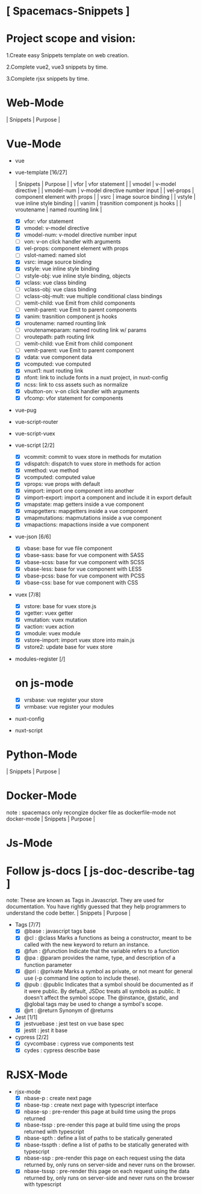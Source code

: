 # [ Spacemacs-Snippets ]


# Project scope and vision:

1.Create easy Snippets template on web creation.

2.Complete vue2, vue3 snippets by time.

3.Complete rjsx snippets by time.


# Web-Mode
  | Snippets | Purpose |

# Vue-Mode
* vue
* vue-template [16/27]

  | Snippets   | Purpose                        |
  | vfor       | vfor statement                 |
  | vmodel     | v-model directive              |
  | vmodel-num | v-model directive number input |
  | vel-props  | component element with props   |
  | vsrc       | image source binding           |
  | vstyle     | vue inline style binding       |
  | vanim      | trasnition component js hooks  |
  | vroutename | named rounting link            |

  - [X] vfor: vfor statement
  - [X] vmodel: v-model directive
  - [X] vmodel-num: v-model directive number input
  - [ ] von: v-on click handler with arguments
  - [X] vel-props: component element with props
  - [ ] vslot-named: named slot
  - [X] vsrc: image source binding
  - [X] vstyle: vue inline style binding
  - [ ] vstyle-obj: vue inline style binding, objects
  - [X] vclass: vue class binding
  - [ ] vclass-obj: vue class binding
  - [ ] vclass-obj-mult: vue multiple conditional class bindings
  - [ ] vemit-child: vue Emit from child components
  - [ ] vemit-parent: vue Emit to parent components
  - [X] vanim: trasnition component js hooks
  - [X] vroutename: named rounting link
  - [ ] vroutenameparam: named routing link w/ params
  - [ ] vroutepath: path routing link
  - [ ] vemit-child: vue Emit from child component
  - [ ] vemit-parent: vue Emit to parent component
  - [X] vdata: vue component data
  - [X] vcomputed: vue computed
  - [X] vnuxt1: nuxt routing link
  - [X] nfont: link to include fonts in a nuxt project, in nuxt-config
  - [X] ncss: link to css assets such as normalize
  - [X] vbutton-on: v-on click handler with arguments
  - [X] vfcomp: vfor statement for components

* vue-pug
* vue-script-router
* vue-script-vuex
* vue-script [2/2]
  - [X] vcommit: commit to vuex store in methods for mutation
  - [X] vdispatch: dispatch to vuex store in methods for action
  - [X] vmethod: vue method
  - [X] vcomputed: computed value
  - [X] vprops: vue props with default
  - [X] vimport: import one component into another
  - [X] vimport-export: import a component and include it in export default
  - [X] vmapstate: map getters inside a vue component
  - [X] vmapgetters: mapgetters inside a vue component
  - [X] vmapmutations: mapmutations inside a vue component
  - [X] vmapactions: mapactions inside a vue component
* vue-json [6/6]
  - [X] vbase: base for vue file component
  - [X] vbase-sass: base for vue component with SASS
  - [X] vbase-scss: base for vue component with SCSS
  - [X] vbase-less: base for vue component with LESS
  - [X] vbase-pcss: base for vue component with PCSS
  - [X] vbase-css: base for vue component with CSS
* vuex [7/8]
  - [X] vstore: base for vuex store.js
  - [X] vgetter: vuex getter
  - [X] vmutation: vuex mutation
  - [X] vaction: vuex action
  - [X] vmodule: vuex module
  - [X] vstore-import: import vuex store into main.js
  - [X] vstore2: update base for vuex store

* modules-register [/]
  # on js-mode
  - [X] vrsbase: vue register your store
  - [X] vrmbase: vue register your modules

* nuxt-config
* nuxt-script

# Python-Mode
  | Snippets | Purpose |

# Docker-Mode
note : spacemacs only recongize docker file as dockerfile-mode not docker-mode
  | Snippets | Purpose |

# Js-Mode
# Follow js-docs [ js-doc-describe-tag ]
note: These are known as Tags in Javascript. They are used for documentation. You have rightly guessed that they help programmers to understand the code better.
  | Snippets | Purpose |

* Tags [7/7]
  - [X] @base : javascript tags base
  - [X] @cl : @class Marks a functions as being a constructor, meant to be called with the
              new keyword to return an instance.
  - [X] @fun : @function Indicate that the variable refers to a function
  - [X] @pa : @param provides the name, type, and description of a function parameter
  - [X] @pri : @private Marks a symbol as private, or not meant for general use (-p command line option to include these).
  - [X] @pub : @public Indicates that a symbol should be documented as if it were public. By default, JSDoc treats all symbols as public. It doesn't affect the symbol scope. The @instance, @static, and @global tags may be used to change a symbol's scope.
  - [X] @rt : @return Synonym of @returns

* Jest [1/1]
  - [X] jestvuebase : jest test on vue base spec
  - [X] jestit : jest it base

* cypress [2/2]
  - [X] cyvcombase : cypress vue components test
  - [X] cydes : cypress describe base

# RJSX-Mode
* rjsx-mode
  - [X] nbase-p : create next page
  - [X] nbase-tsp : create next page with typescript interface
  - [X] nbase-sp : pre-render this page at build time using the props returned
  - [X] nbase-tssp : pre-render this page at build time using the props returned with typescript
  - [X] nbase-spth : define a list of paths to be statically generated
  - [X] nbase-tsspth : define a list of paths to be statically generated with typescript
  - [X] nbase-ssp : pre-render this page on each request using the data returned by, only runs on server-side and never runs on the browser.
  - [X] nbase-tsssp : pre-render this page on each request using the data returned by, only runs on server-side and never runs on the browser with typescript
